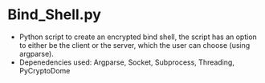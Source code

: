 # Bind_Shell.py
- Python script to create an encrypted bind shell, the script has an option to either be the client or the server, which the user can choose (using argparse).
- Depenedencies used: Argparse, Socket, Subprocess, Threading, PyCryptoDome
